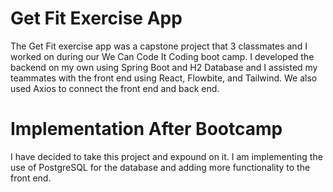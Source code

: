 # Get Fit Exercise App
The Get Fit exercise app was a capstone project that 3 classmates and I worked on during our We Can Code It Coding boot camp. I developed the backend on my own using Spring Boot and H2 Database and I assisted my teammates with the front end using React, Flowbite, and Tailwind. We also used Axios to connect the front end and back end.

# Implementation After Bootcamp
I have decided to take this project and expound on it. I am implementing the use of PostgreSQL for the database and adding more functionality to the front end.
